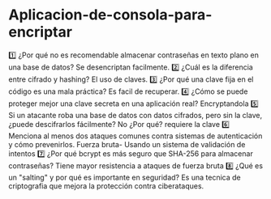 # Aplicacion-de-consola-para-encriptar
1️⃣ ¿Por qué no es recomendable almacenar contraseñas en texto plano en una base de datos?
Se desencriptan facilmente.
2️⃣ ¿Cuál es la diferencia entre cifrado y hashing? El uso de claves.
3️⃣ ¿Por qué una clave fija en el código es una mala práctica? Es facil de recuperar.
4️⃣ ¿Cómo se puede proteger mejor una clave secreta en una aplicación real?
Encryptandola
5️⃣ Si un atacante roba una base de datos con datos cifrados, pero sin la clave, ¿puede descifrarlos fácilmente? No ¿Por qué? requiere la clave
6️⃣ Menciona al menos dos ataques comunes contra sistemas de autenticación y cómo prevenirlos.
Fuerza bruta- Usando un sistema de validación de intentos
7️⃣ ¿Por qué bcrypt es más seguro que SHA-256 para almacenar contraseñas? 
Tiene mayor resistencia a ataques de fuerza bruta
8️⃣ ¿Qué es un "salting" y por qué es importante en seguridad?
Es una tecnica de criptografia que mejora la protección contra ciberataques.
